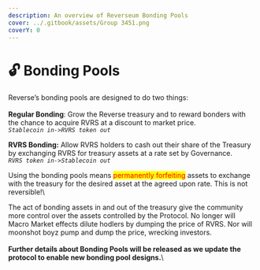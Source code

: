 ```yaml
---
description: An overview of Reverseum Bonding Pools
cover: ../.gitbook/assets/Group 3451.png
coverY: 0
---
```


# 🔓 Bonding Pools

Reverse’s bonding pools are designed to do two things:\
\
**Regular Bonding**: Grow the Reverse treasury and to reward bonders with the chance to acquire RVRS at a discount to market price.\
_`Stablecoin in->RVRS token out`_

**RVRS Bonding:** Allow RVRS holders to cash out their share of the Treasury by exchanging RVRS for treasury assets at a rate set by Governance.\
_`RVRS token in->Stablecoin out`_

Using the bonding pools means <mark style="color:red;">permanently forfeiting</mark> assets to exchange with the treasury for the desired asset at the agreed upon rate. This is not reversible!\


The act of bonding assets in and out of the treasury give the community more control over the assets controlled by the Protocol. No longer will Macro Market effects dilute hodlers by dumping the price of RVRS. Nor will moonshot boyz pump and dump the price, wrecking investors.\
\
**Further details about Bonding Pools will be released as we update the protocol to enable new bonding pool designs.**\
